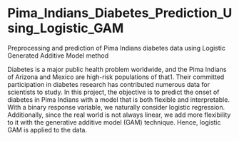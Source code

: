 # Pima_Indians_Diabetes_Prediction_Using_Logistic_GAM
Preprocessing and prediction of Pima Indians diabetes data using Logistic Generated Additive Model method

Diabetes is a major public health problem worldwide, and the Pima Indians of Arizona and Mexico are high-risk populations of that1. Their committed participation in diabetes research has contributed numerous data for scientists to study. In this project, the objective is to predict the onset of diabetes in Pima Indians with a model that is both flexible and interpretable. With a binary response variable, we naturally consider logistic regression. Additionally, since the real world is not always linear, we add more flexibility to it with the generative additive model (GAM) technique. Hence, logistic GAM is applied to the data.
